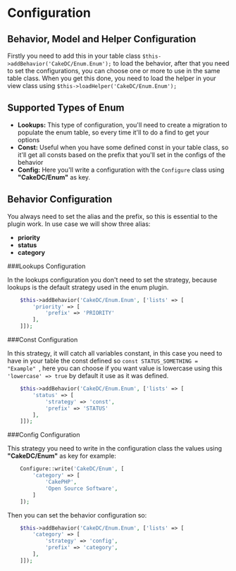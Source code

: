 Configuration
=============

Behavior, Model and Helper Configuration
--------------------------------

Firstly you need to add this in your table class ```$this->addBehavior('CakeDC/Enum.Enum');``` to load the behavior, after that you need to set the configurations, you can choose one or more to use in the same table class. When you get this done, you need to load the helper in your view class using ```$this->loadHelper('CakeDC/Enum.Enum');```

Supported Types of Enum
--------------------------------

* **Lookups:** This type of configuration, you'll need to create a migration to populate the enum table, so every time it'll to do a find to get your options
* **Const:** Useful when you have some defined const in your table class, so it'll get all consts based on the prefix that you'll set in the configs of the behavior
* **Config:** Here you'll write a configuration with the ```Configure``` class using **"CakeDC/Enum"** as key.

Behavior Configuration
-----------------------
You always need to set the alias and the prefix, so this is essential to the plugin work. In use case we will show three alias: 

* **priority**
* **status**
* **category**

###Lookups Configuration

In the lookups configuration you don't need to set the strategy, because lookups is the default strategy used in the enum plugin.

```php
    $this->addBehavior('CakeDC/Enum.Enum', ['lists' => [
        'priority' => [
            'prefix' => 'PRIORITY'  
        ],
    ]]);
```

###Const Configuration

In this strategy, it will catch all variables constant, in this case you need to have in your table the const defined so ```const STATUS_SOMETHING = "Example" ```, here you can choose if you want value is lowercase using this ``` 'lowercase' => true ``` by default it use as it was defined.

```php
    $this->addBehavior('CakeDC/Enum.Enum', ['lists' => [
        'status' => [
            'strategy' => 'const',
            'prefix' => 'STATUS'
        ],
    ]]);
```

###Config Configuration

This strategy you need to write in the configuration class the values using **"CakeDC/Enum"** as key for example: 

```php
    Configure::write('CakeDC/Enum', [
        'category' => [
            'CakePHP',
            'Open Source Software',
        ]
    ]);
```
Then you can set the behavior configuration so: 

```php
    $this->addBehavior('CakeDC/Enum.Enum', ['lists' => [
        'category' => [
            'strategy' => 'config',
            'prefix' => 'category',
        ],
    ]]);
```